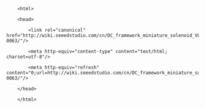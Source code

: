 <!DOCTYPE html>
        <html>
        <head>
            <link rel="canonical" href="http://wiki.seeedstudio.com/cn/DC_framework_miniature_solenoid_VL-0063/"/>
            <meta http-equiv="content-type" content="text/html; charset=utf-8"/>
            <meta http-equiv="refresh" content="0;url=http://wiki.seeedstudio.com/cn/DC_framework_miniature_solenoid_VL-0063/"/>
        </head>
        </html>